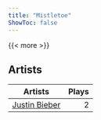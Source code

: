 ```yaml
---
title: "Mistletoe"
ShowToc: false
---
```


{{< more >}}

## Artists
Artists | Plays 
----- | -----: 
[Justin Bieber](/artists/justin-bieber-44368) | 2

